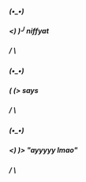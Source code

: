  
##### (•_•)
##### <) )╯ niffyat
##### / \ 

##### \(•_•) 
##### ( (> says
##### / \ 

##### (•_•) 
##### <) )> "ayyyyy lmao" 
##### / \ 